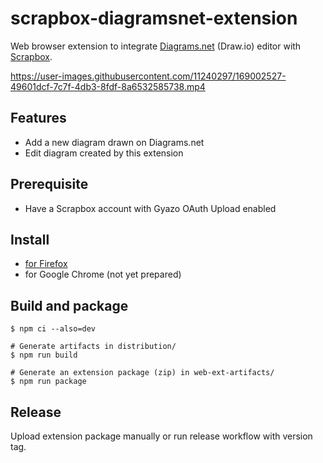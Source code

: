 # scrapbox-diagramsnet-extension

Web browser extension to integrate [Diagrams.net](https://www.diagrams.net/) (Draw.io) editor with [Scrapbox](https://scrapbox.io).

https://user-images.githubusercontent.com/11240297/169002527-49601dcf-7c7f-4db3-8fdf-8a6532585738.mp4

## Features

- Add a new diagram drawn on Diagrams.net
- Edit diagram created by this extension

## Prerequisite

- Have a Scrapbox account with Gyazo OAuth Upload enabled

## Install

- [for Firefox](https://addons.mozilla.org/en-US/firefox/addon/scrapbox-diagramsnet-extension/)
- for Google Chrome (not yet prepared)

## Build and package

```
$ npm ci --also=dev

# Generate artifacts in distribution/
$ npm run build

# Generate an extension package (zip) in web-ext-artifacts/
$ npm run package
```

## Release

Upload extension package manually or run release workflow with version tag.
